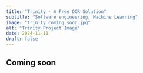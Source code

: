 ```yaml
---
title: "Trinity - A Free OCR Solution"
subtitle: "Software engineering, Machine Learning"
image: "trinity_coming_soon.jpg"
alt: "Trinity Project Image"
date: 2024-11-11
draft: false
---
```


## Coming soon